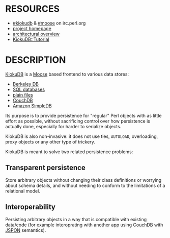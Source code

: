 # RESOURCES

* [#kiokudb](irc://irc.perl.org/#kiokudb) & [#moose](irc://irc.perl.org/#moose) on irc.perl.org
* [project homepage](http://www.iinteractive.com/kiokudb)
* [architectural overview](http://www.iinteractive.com/kiokudb/arch.html)
* [KiokuDB::Tutorial](http://search.cpan.org/perldoc?KiokuDB::Tutorial)

# DESCRIPTION

[KiokuDB](http://www.iinteractive.com/kiokudb) is a [Moose](http://moose.perl.org) based frontend to various data
stores:

* [Berkeley DB](http://github.com/nothingmuch/kiokudb-backend-bdb)
* [SQL databases](http://github.com/nothingmuch/kiokudb-backend-dbi)
* [plain files](http://github.com/nothingmuch/kiokudb-backend-files)
* [CouchDB](http://github.com/nothingmuch/kiokudb-backend-couchdb)
* [Amazon SimpleDB](http://github.com/omega/kiokudb-backend-aws-sdb)

Its purpose is to provide persistence for "regular" Perl objects with as little
effort as possible, without sacrificing control over how persistence is
actually done, especially for harder to serialize objects.

KiokuDB is also non-invasive: it does not use ties, `AUTOLOAD`, overloading, proxy objects or any other type of trickery.

KiokuDB is meant to solve two related persistence problems:

## Transparent persistence

Store arbitrary objects without changing their class definitions or worrying
about schema details, and without needing to conform to the limitations of a
relational model.

## Interoperability

Persisting arbitrary objects in a way that is compatible with existing
data/code (for example interoprating with another app using
[CouchDB](http://couchdb.apache.org/) with [JSPON](http://jspon.org) semantics).


